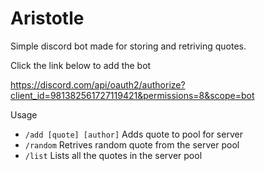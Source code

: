 # Aristotle

Simple discord bot made for storing and retriving quotes.

Click the link below to add the bot

https://discord.com/api/oauth2/authorize?client_id=981382561727119421&permissions=8&scope=bot


Usage

- `/add [quote] [author]` Adds quote to pool for server
- `/random` Retrives random quote from the server pool
- `/list` Lists all the quotes in the server pool
